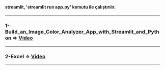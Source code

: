 #### streamlit, 'streamlit run app.py'  komutu ile çalıştırılır.

---

### 1-Build_an_Image_Color_Analyzer_App_with_Streamlit_and_Python => [Video](https://www.youtube.com/watch?v=6iE95W9cNcI)

---

### 2-Excel => [Video](https://www.youtube.com/watch?v=Sb0A9i6d320)

---
